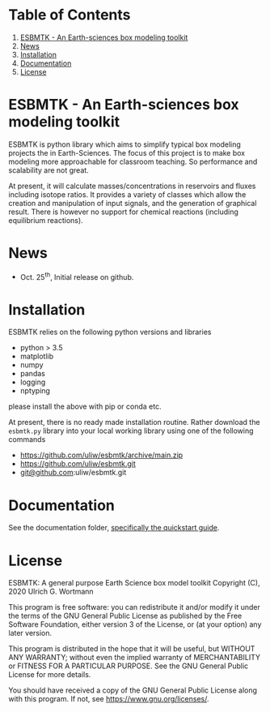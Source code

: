 
# Table of Contents

1.  [ESBMTK - An Earth-sciences box modeling toolkit](#orgd01bd2b)
2.  [News](#orga33fc7e)
3.  [Installation](#org1132397)
4.  [Documentation](#org8cd0850)
5.  [License](#orga7e7ce9)


<a id="orgd01bd2b"></a>

# ESBMTK - An Earth-sciences box modeling toolkit

ESBMTK is python library which aims to simplify typical box modeling
projects the in Earth-Sciences. The focus of this project is to make
box modeling more approachable for classroom teaching. So performance
and scalability are not great.

At present, it will calculate masses/concentrations in reservoirs and
fluxes including isotope ratios. It provides a variety of classes
which allow the creation and manipulation of input signals, and the
generation of graphical result. There is however no support for
chemical reactions (including equilibrium reactions).


<a id="orga33fc7e"></a>

# News

-   Oct. 25<sup>th</sup>, Initial release on github.


<a id="org1132397"></a>

# Installation

ESBMTK relies on the following python versions and libraries

-   python > 3.5
-   matplotlib
-   numpy
-   pandas
-   logging
-   nptyping

please install the above with pip or conda etc. 

At present, there is no ready made installation routine. Rather
download the `esbmtk.py` library into your local working library using
one of the following commands

-   <https://github.com/uliw/esbmtk/archive/main.zip>
-   <https://github.com/uliw/esbmtk.git>
-   git@github.com:uliw/esbmtk.git


<a id="org8cd0850"></a>

# Documentation

See the documentation folder, [specifically the quickstart guide](https://github.com/uliw/esbmtk/blob/main/Documentation/ESBMTK-Quick-Start_Guide.org).


<a id="orga7e7ce9"></a>

# License

ESBMTK: A general purpose Earth Science box model toolkit
Copyright (C), 2020 Ulrich G. Wortmann

This program is free software: you can redistribute it and/or modify
it under the terms of the GNU General Public License as published by
the Free Software Foundation, either version 3 of the License, or
(at your option) any later version.

This program is distributed in the hope that it will be useful,
but WITHOUT ANY WARRANTY; without even the implied warranty of
MERCHANTABILITY or FITNESS FOR A PARTICULAR PURPOSE.  See the
GNU General Public License for more details.

You should have received a copy of the GNU General Public License
along with this program.  If not, see <https://www.gnu.org/licenses/>.

